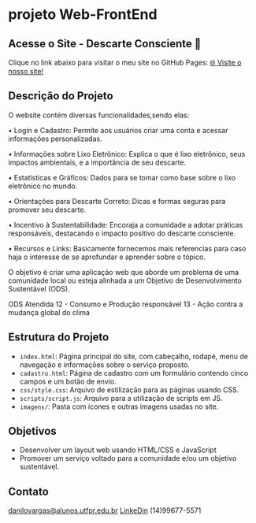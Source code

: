 # projeto Web-FrontEnd

## Acesse o Site - Descarte Consciente 🚀

Clique no link abaixo para visitar o meu site no GitHub Pages:
[🌐 Visite o nosso site!](https://DVargas-PT.github.io/projeto-web-frontend/)

## Descrição do Projeto
 O website contém diversas funcionalidades,sendo elas:

  • Login e Cadastro: Permite aos usuários criar uma conta e acessar informações personalizadas.
  
  • Informações sobre Lixo Eletrônico: Explica o que é lixo eletrônico, seus impactos ambientais, e a importância de seu descarte.
  
  • Estatísticas e Gráficos: Dados para se tomar como base sobre o lixo eletrônico no mundo.
  
  • Orientações para Descarte Correto: Dicas e formas seguras para promover seu descarte.
  
  • Incentivo à Sustentabilidade: Encoraja a comunidade a adotar práticas responsáveis, destacando o impacto positivo do descarte consciente.
  
  • Recursos e Links: Basicamente fornecemos mais referencias para caso haja o interesse de se aprofundar e aprender sobre o tópico.

  
O objetivo é criar uma aplicação web que aborde um problema de uma comunidade local ou esteja alinhada a um Objetivo de Desenvolvimento Sustentável (ODS).


ODS Atendida 
12 - Consumo e Produção responsável
13 - Ação contra a mudança global do clima

## Estrutura do Projeto
- `index.html`: Página principal do site, com cabeçalho, rodapé, menu de navegação e informações sobre o serviço proposto.
- `cadastro.html`: Página de cadastro com um formulário contendo cinco campos e um botão de envio.
- `css/style.css`: Arquivo de estilização para as páginas usando CSS.
- `scripts/script.js`: Arquivo para a utilização de scripts em JS.
- `imagens/`: Pasta com ícones e outras imagens usadas no site.

## Objetivos
- Desenvolver um layout web usando HTML/CSS e JavaScript
- Promover um serviço voltado para a comunidade e/ou um objetivo sustentável.

## Contato
danilovargas@alunos.utfpr.edu.br
[LinkeDin](www.linkedin.com/in/danilo-silva-vargas-b407512aa)
(14)99677-5571

